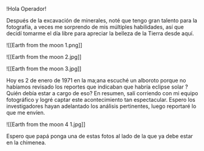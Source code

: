 !Hola Operador!

Después de la excavación de minerales, noté que tengo gran talento para la fotografía, a veces me sorprendo de mis múltiples habilidades, así que decidí tomarme el día libre para apreciar la belleza de la Tierra desde aquí. 

![[Earth from the moon 1.png]]

![[Earth from the moon 2.jpg]]

![[Earth from the moon 3.jpg]]

Hoy es 2 de enero de 1971 en la ma;ana escuché un alboroto porque no habíamos revisado los reportes que indicaban que habría eclipse solar ?Quién debía estar a cargo de eso? En resumen, salí corriendo con mi equipo fotográfico y logré captar este acontecimiento tan espectacular. Espero los investigadores hayan adelantado los análisis pertinentes, luego reportaré lo que me envíen. 

![[Earth from the moon 4 1.jpg]]

Espero que papá ponga una de estas fotos al lado de la que ya debe estar en la chimenea. 
